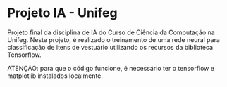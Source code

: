 # Projeto IA - Unifeg

Projeto final da disciplina de IA do Curso de Ciência da Computação na Unifeg. Neste projeto, é realizado o treinamento de uma rede neural para classificação de itens de vestuário utilizando os recursos da biblioteca Tensorflow.

ATENÇÃO: para que o código funcione, é necessário ter o tensorflow e matplotlib instalados localmente.
